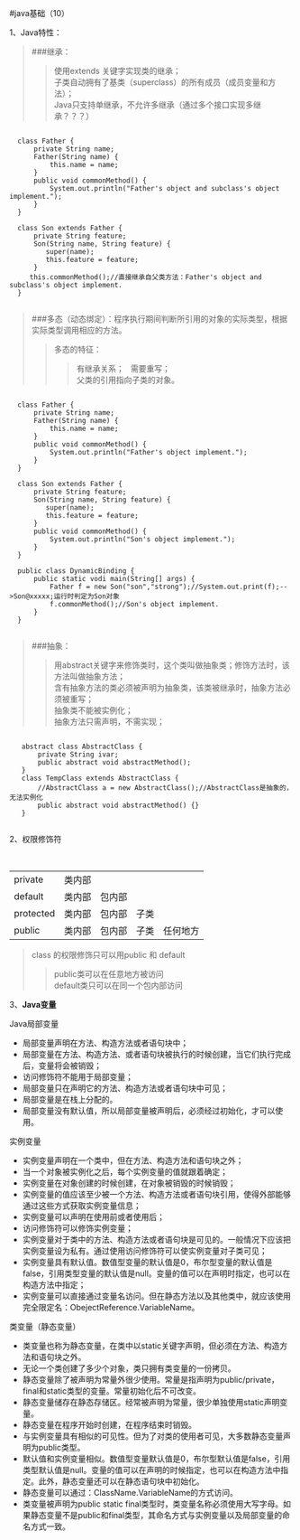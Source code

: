 

#java基础（10）

1、Java特性：
>###继承：
>>使用extends 关键字实现类的继承；    
>>子类自动拥有了基类（superclass）的所有成员（成员变量和方法）；    
>>Java只支持单继承，不允许多继承（通过多个接口实现多继承？？？）
 <pre><code>
  class Father {
      private String name;
      Father(String name) {
          this.name = name;
      } 
      public void commonMethod() {
          System.out.println("Father's object and subclass's object implement.");
      }
  }
  
  class Son extends Father {
      private String feature;
      Son(String name, String feature) {
         super(name);
         this.feature = feature;
      }
     this.commonMethod();//直接继承自父类方法：Father's object and subclass's object implement.
  }
  </code></pre>
    
>###多态（动态绑定）：程序执行期间判断所引用的对象的实际类型，根据实际类型调用相应的方法。
>>多态的特征：    
>>>有继承关系；           
>>>需要重写；        
>>>父类的引用指向子类的对象。

  <pre><code>
  class Father {
      private String name;
      Father(String name) {
          this.name = name;
      } 
      public void commonMethod() {
          System.out.println("Father's object implement.");
      }
  }
  
  class Son extends Father {
      private String feature;
      Son(String name, String feature) {
         super(name);
         this.feature = feature;
      }
      public void commonMethod() {
          System.out.println("Son's object implement.");
      }
  }
  
  public class DynamicBinding {
      public static vodi main(String[] args) {
          Father f = new Son("son","strong");//System.out.print(f);-->Son@xxxxx;运行时判定为Son对象      
          f.commonMethod();//Son's object implement.
      }
  }
  </code></pre>
>###抽象：
>>用abstract关键字来修饰类时，这个类叫做抽象类；修饰方法时，该方法叫做抽象方法；    
>>含有抽象方法的类必须被声明为抽象类，该类被继承时，抽象方法必须被重写；    
>>抽象类不能被实例化；    
>>抽象方法只需声明，不需实现；    
   <pre><code>
   abstract class AbstractClass {
       private String ivar;
       public abstract void abstractMethod();
   }
   class TempClass extends AbstractClass {
       //AbstractClass a = new AbstractClass();//AbstractClass是抽象的，无法实例化
       public abstract void abstractMethod() {}
   }
   </code></pre>

2、权限修饰符
<table>
 <tr> 
   <td>private</td>     
   <td>类内部</td>
 </tr>
 <tr>
  <td>default</td>
  <td>类内部</td>
  <td>包内部</td>
 </tr>
 <tr>
  <td>protected</td>
  <td>类内部</td>
  <td>包内部</td>
  <td>子类</td>
 </tr>     
 <tr>
  <td>public</td>
  <td>类内部</td>
  <td>包内部</td>
  <td>子类</td>
  <td>任何地方</td>
 </tr>               
 </table>
 
>class 的权限修饰只可以用public 和 default
>>public类可以在任意地方被访问    
>>default类只可以在同一个包内部访问
>
>

3、<b>Java变量</b>  

Java局部变量
* 局部变量声明在方法、构造方法或者语句块中；
* 局部变量在方法、构造方法、或者语句块被执行的时候创建，当它们执行完成后，变量将会被销毁；
* 访问修饰符不能用于局部变量；
* 局部变量只在声明它的方法、构造方法或者语句块中可见；
* 局部变量是在栈上分配的。
* 局部变量没有默认值，所以局部变量被声明后，必须经过初始化，才可以使用。

实例变量
* 实例变量声明在一个类中，但在方法、构造方法和语句块之外；
* 当一个对象被实例化之后，每个实例变量的值就跟着确定；
* 实例变量在对象创建的时候创建，在对象被销毁的时候销毁；
* 实例变量的值应该至少被一个方法、构造方法或者语句块引用，使得外部能够通过这些方式获取实例变量信息；
* 实例变量可以声明在使用前或者使用后；
* 访问修饰符可以修饰实例变量；
* 实例变量对于类中的方法、构造方法或者语句块是可见的。一般情况下应该把实例变量设为私有。通过使用访问修饰符可以使实例变量对子类可见；
* 实例变量具有默认值。数值型变量的默认值是0，布尔型变量的默认值是false，引用类型变量的默认值是null。变量的值可以在声明时指定，也可以在构造方法中指定；
* 实例变量可以直接通过变量名访问。但在静态方法以及其他类中，就应该使用完全限定名：ObejectReference.VariableName。

类变量（静态变量）
* 类变量也称为静态变量，在类中以static关键字声明，但必须在方法、构造方法和语句块之外。
* 无论一个类创建了多少个对象，类只拥有类变量的一份拷贝。
* 静态变量除了被声明为常量外很少使用。常量是指声明为public/private，final和static类型的变量。常量初始化后不可改变。
* 静态变量储存在静态存储区。经常被声明为常量，很少单独使用static声明变量。
* 静态变量在程序开始时创建，在程序结束时销毁。
* 与实例变量具有相似的可见性。但为了对类的使用者可见，大多数静态变量声明为public类型。
* 默认值和实例变量相似。数值型变量默认值是0，布尔型默认值是false，引用类型默认值是null。变量的值可以在声明的时候指定，也可以在构造方法中指定。此外，静态变量还可以在静态语句块中初始化。
* 静态变量可以通过：ClassName.VariableName的方式访问。
* 类变量被声明为public static final类型时，类变量名称必须使用大写字母。如果静态变量不是public和final类型，其命名方式与实例变量以及局部变量的命名方式一致。

